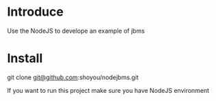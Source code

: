 Introduce
========

Use the NodeJS to develope an example of jbms

Install
========

git clone git@github.com:shoyou/nodejbms.git

If you want to run this project make sure you have NodeJS environment
